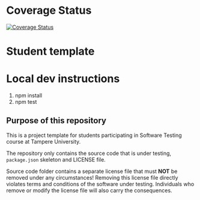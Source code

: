 # Coverage Status
[![Coverage Status](https://coveralls.io/repos/github/jayanthakgjls/COMP.SE.200-2022-2023-1/badge.svg?branch=main)](https://coveralls.io/github/jayanthakgjls/COMP.SE.200-2022-2023-1?branch=main)
# Student template

# Local dev instructions
1. npm install 
2. npm test

## Purpose of this repository

This is a project template for students participating in Software Testing course
at Tampere University.

The repository only contains the source code that is under testing, `package.json` skeleton
and LICENSE file.

Source code folder contains a separate license file that must **NOT** be removed under any circumstances!
Removing this license file directly violates terms and conditions of the software under testing.
Individuals who remove or modify the license file will also carry the consequences.
